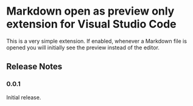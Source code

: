 # **Markdown open as preview only** extension for Visual Studio Code

This is a very simple extension. If enabled, whenever a Markdown file is opened you will initially see the preview instead of the editor.

## Release Notes

### 0.0.1

Initial release.
